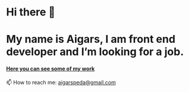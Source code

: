 # Hi there 👋

# My name is Aigars, I am front end developer and I’m looking for a job.

#### [Here you can see some of my work](https://aigarspeda.github.io/my-app/)

📫 How to reach me: aigarspeda@gmail.com


<!--
**AigarsPeda/AigarsPeda** is a ✨ _special_ ✨ repository because its `README.md` (this file) appears on your GitHub profile.

Here are some ideas to get you started:

- 🔭 I’m currently working on ...
- 🌱 I’m currently learning ...
- 👯 I’m looking to collaborate on ...
- 🤔 I’m looking for help with ...
- 💬 Ask me about ...
- 📫 How to reach me: ...
- 😄 Pronouns: ...
- ⚡ Fun fact: ...
-->
